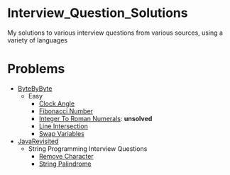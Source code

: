 # Interview_Question_Solutions
My solutions to various interview questions from various sources, using a
variety of languages

# Problems
- [ByteByByte](https://www.byte-by-byte.com/coding-interview-questions/)
    - Easy
        - [Clock Angle](./byte_by_byte/Easy/clock_angle/src/main.rs)
        - [Fibonacci Number](./byte_by_byte/Easy/fibonacci_number/src/main.rs)
        - [Integer To Roman Numerals](./byte_by_byte/Easy/integer_to_roman_numerals/src/main.rs):
          **unsolved**
        - [Line Intersection](./byte_by_byte/Easy/line_intersection/src/main.rs)
        - [Swap Variables](./byte_by_byte/Easy/swap_variables/src/main.rs)
- [JavaRevisited](https://javarevisited.blogspot.com/2011/06/top-programming-interview-questions.html)
    - String Programming Interview Questions
        - [Remove Character](./java_revisited/string_programming/remove_char.py)
        - [String Palindrome](./java_revisited/string_programming/string_palindrome.py)
